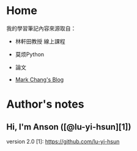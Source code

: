 # Home
我的學習筆記內容來源取自：

* 林軒田教授 線上課程

* 莫烦Python

* 論文

* [Mark Chang's Blog](https://ckmarkoh.github.io/)

# Author's notes

## Hi, I'm Anson ([@lu-yi-hsun][1])



version 2.0
[1]: https://github.com/lu-yi-hsun
  
